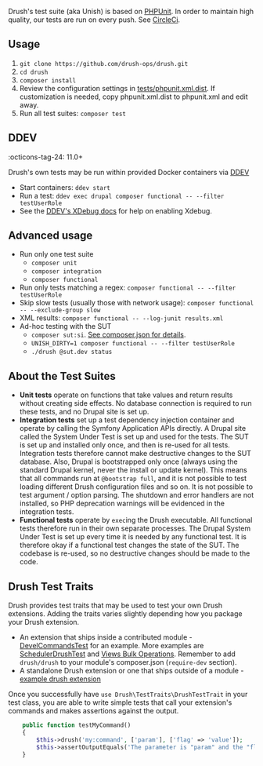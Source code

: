 Drush's test suite (aka Unish) is based on [PHPUnit](http://www.phpunit.de). In order to maintain
high quality, our tests are run on every push. See [CircleCi](https://circleci.com/gh/drush-ops/drush).

## Usage
1. `git clone https://github.com/drush-ops/drush.git`
1. `cd drush`
1. `composer install`
1. Review the configuration settings in [tests/phpunit.xml.dist](https://github.com/drush-ops/drush/blob/12.x/tests/phpunit.xml.dist). If customization is needed, copy phpunit.xml.dist to phpunit.xml and edit away.
1. Run all test suites: `composer test`

## DDEV
:octicons-tag-24: 11.0+

Drush's own tests may be run within provided Docker containers via [DDEV](https://ddev.readthedocs.io/en/stable/)

- Start containers: `ddev start`
- Run a test: `ddev exec drupal composer functional -- --filter testUserRole`
- See the [DDEV's XDebug docs](https://ddev.readthedocs.io/en/stable/users/step-debugging/) for help on enabling Xdebug.

## Advanced usage
- Run only one test suite
    - `composer unit`
    - `composer integration`
    - `composer functional`
- Run only tests matching a regex: `composer functional -- --filter testUserRole`
- Skip slow tests (usually those with network usage): `composer functional -- --exclude-group slow`
- XML results: `composer functional -- --log-junit results.xml`
- Ad-hoc testing with the SUT
  - `composer sut:si`. [See composer.json for details](https://github.com/drush-ops/drush/blob/dde2793453ed96cc8b9e5bbc1b66e3d8d26be1f6/composer.json#L117).
  - `UNISH_DIRTY=1 composer functional -- --filter testUserRole`
  - `./drush @sut.dev status`

## About the Test Suites
- **Unit tests** operate on functions that take values and return results without creating side effects. No database connection is required to run these tests, and no Drupal site is set up.
- **Integration tests** set up a test dependency injection container and operate by calling the Symfony Application APIs directly. A Drupal site called the System Under Test is set up and used for the tests. The SUT is set up and installed only once, and then is re-used for all tests. Integration tests therefore cannot make destructive changes to the SUT database. Also, Drupal is bootstrapped only once (always using the standard Drupal kernel, never the install or update kernel). This means that all commands run at `@bootstrap full`, and it is not possible to test loading different Drush configuration files and so on. It is not possible to test argument / option parsing. The shutdown and error handlers are not installed, so PHP deprecation warnings will be evidenced in the integration tests.
- **Functional tests** operate by `exec`ing the Drush executable. All functional tests therefore run in their own separate processes. The Drupal System Under Test is set up every time it is needed by any functional test. It is therefore okay if a functional test changes the state of the SUT. The codebase is re-used, so no destructive changes should be made to the code.

## Drush Test Traits
Drush provides test traits that may be used to test your own Drush extensions. Adding the traits varies slightly depending how you package your Drush extension.

  - An extension that ships inside a contributed module - [DevelCommandsTest](https://cgit.drupalcode.org/devel/tree/tests/src/Functional/DevelCommandsTest.php?h=8.x-2.x) for an example. More examples are [SchedulerDrushTest](https://git.drupalcode.org/project/scheduler/blob/8.x-1.x/tests/src/Functional/SchedulerDrushTest.php) and [Views Bulk Operations](https://git.drupalcode.org/project/views_bulk_operations/-/blob/8.x-3.x/tests/src/Functional/DrushCommandsTest.php). Remember to add `drush/drush` to your module's composer.json (`require-dev` section).
  - A standalone Drush extension or one that ships outside of a module - [example drush extension](https://github.com/drush-ops/example-drush-extension)

Once you successfully have `use Drush\TestTraits\DrushTestTrait` in your test class, you are able to write simple tests that call your extension's commands and makes assertions against the output.
```php
    public function testMyCommand()
    {
        $this->drush('my:command', ['param'], ['flag' => 'value']);
        $this->assertOutputEquals('The parameter is "param" and the "flag" option is "value"');
    }
``` 
